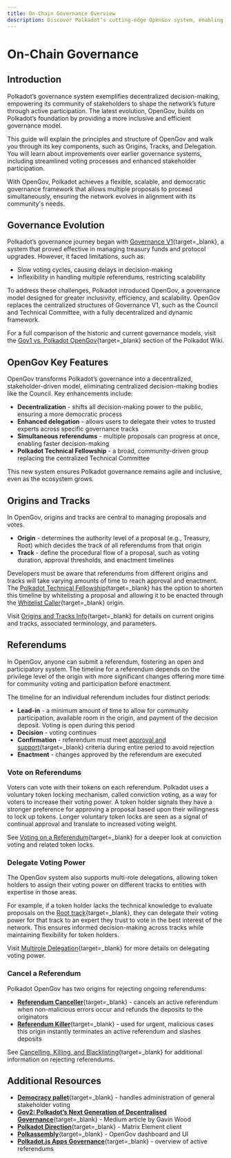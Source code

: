 ```yaml
---
title: On-Chain Governance Overview
description: Discover Polkadot’s cutting-edge OpenGov system, enabling transparent, decentralized decision-making through direct democracy and flexible governance tracks.
---
```


# On-Chain Governance 

## Introduction

Polkadot’s governance system exemplifies decentralized decision-making, empowering its community of stakeholders to shape the network’s future through active participation. The latest evolution, OpenGov, builds on Polkadot’s foundation by providing a more inclusive and efficient governance model.

This guide will explain the principles and structure of OpenGov and walk you through its key components, such as Origins, Tracks, and Delegation. You will learn about improvements over earlier governance systems, including streamlined voting processes and enhanced stakeholder participation.

With OpenGov, Polkadot achieves a flexible, scalable, and democratic governance framework that allows multiple proposals to proceed simultaneously, ensuring the network evolves in alignment with its community's needs.

## Governance Evolution

Polkadot’s governance journey began with [Governance V1](https://wiki.polkadot.network/docs/learn/learn-governance#governance-summary){target=\_blank}, a system that proved effective in managing treasury funds and protocol upgrades. However, it faced limitations, such as:

- Slow voting cycles, causing delays in decision-making
- Inflexibility in handling multiple referendums, restricting scalability

To address these challenges, Polkadot introduced OpenGov, a governance model designed for greater inclusivity, efficiency, and scalability. OpenGov replaces the centralized structures of Governance V1, such as the Council and Technical Committee, with a fully decentralized and dynamic framework.

For a full comparison of the historic and current governance models, visit the [Gov1 vs. Polkadot OpenGov](https://wiki.polkadot.network/docs/learn-polkadot-opengov#gov1-vs-polkadot-opengov){target=\_blank} section of the Polkadot Wiki.

## OpenGov Key Features

OpenGov transforms Polkadot’s governance into a decentralized, stakeholder-driven model, eliminating centralized decision-making bodies like the Council. Key enhancements include:

- **Decentralization** - shifts all decision-making power to the public, ensuring a more democratic process
- **Enhanced delegation** - allows users to delegate their votes to trusted experts across specific governance tracks
- **Simultaneous referendums** - multiple proposals can progress at once, enabling faster decision-making
- **Polkadot Technical Fellowship** - a broad, community-driven group replacing the centralized Technical Committee

This new system ensures Polkadot governance remains agile and inclusive, even as the ecosystem grows.

## Origins and Tracks

In OpenGov, origins and tracks are central to managing proposals and votes.

- **Origin** - determines the authority level of a proposal (e.g., Treasury, Root) which decides the track of all referendums from that origin
- **Track** - define the procedural flow of a proposal, such as voting duration, approval thresholds, and enactment timelines

Developers must be aware that referendums from different origins and tracks will take varying amounts of time to reach approval and enactment. The [Polkadot Technical Fellowship](https://wiki.polkadot.network/docs/learn-polkadot-technical-fellowship){target=\_blank} has the option to shorten this timeline by whitelisting a proposal and allowing it to be enacted through the [Whitelist Caller](https://wiki.polkadot.network/docs/learn-polkadot-opengov-origins#whitelisted-caller){target=\_blank} origin.

Visit [Origins and Tracks Info](https://wiki.polkadot.network/docs/learn-polkadot-opengov-origins#origins-and-tracks-info){target=\_blank} for details on current origins and tracks, associated terminology, and parameters.

## Referendums

In OpenGov, anyone can submit a referendum, fostering an open and participatory system. The timeline for a referendum depends on the privilege level of the origin with more significant changes offering more time for community voting and participation before enactment. 

The timeline for an individual referendum includes four distinct periods:

- **Lead-in** - a minimum amount of time to allow for community participation, available room in the origin, and payment of the decision deposit. Voting is open during this period
- **Decision** - voting continues
- **Confirmation** - referendum must meet [approval and support](https://wiki.polkadot.network/docs/learn-polkadot-opengov#approval-and-support){target=\_blank} criteria during entire period to avoid rejection
- **Enactment** - changes approved by the referendum are executed

### Vote on Referendums

Voters can vote with their tokens on each referendum. Polkadot uses a voluntary token locking mechanism, called conviction voting, as a way for voters to increase their voting power. A token holder signals they have a stronger preference for approving a proposal based upon their willingness to lock up tokens. Longer voluntary token locks are seen as a signal of continual approval and translate to increased voting weight.

See [Voting on a Referendum](https://wiki.polkadot.network/docs/learn-polkadot-opengov#voting-on-a-referendum){target=\_blank} for a deeper look at conviction voting and related token locks.

### Delegate Voting Power

The OpenGov system also supports multi-role delegations, allowing token holders to assign their voting power on different tracks to entities with expertise in those areas. 

For example, if a token holder lacks the technical knowledge to evaluate proposals on the [Root track](https://wiki.polkadot.network/docs/learn-polkadot-opengov-origins#root){target=\_blank}, they can delegate their voting power for that track to an expert they trust to vote in the best interest of the network. This ensures informed decision-making across tracks while maintaining flexibility for token holders.

Visit [Multirole Delegation](https://wiki.polkadot.network/docs/learn-polkadot-opengov#multirole-delegation){target=\_blank} for more details on delegating voting power.

### Cancel a Referendum

Polkadot OpenGov has two origins for rejecting ongoing referendums: 

- [**Referendum Canceller**](https://wiki.polkadot.network/docs/learn-polkadot-opengov-origins#referendum-canceller){target=\_blank} - cancels an active referendum when non-malicious errors occur and refunds the deposits to the originators
- [**Referendum Killer**](https://wiki.polkadot.network/docs/learn-polkadot-opengov-origins#referendum-killer){target=\_blank} - used for urgent, malicious cases this origin instantly terminates an active referendum and slashes deposits

See [Cancelling, Killing, and Blacklisting](https://wiki.polkadot.network/docs/learn-polkadot-opengov#cancelling-killing--blacklisting){target=\_blank} for additional information on rejecting referendums.

## Additional Resources

- [**Democracy pallet**](https://github.com/paritytech/polkadot-sdk/tree/master/substrate/frame/democracy/src){target=\_blank} - handles administration of general stakeholder voting
- [**Gov2: Polkadot’s Next Generation of Decentralised Governance**](https://medium.com/polkadot-network/gov2-polkadots-next-generation-of-decentralised-governance-4d9ef657d11b){target=\_blank} - Medium article by Gavin Wood
- [**Polkadot Direction**](https://matrix.to/#/#Polkadot-Direction:parity.io){target=\_blank} -  Matrix Element client
- [**Polkassembly**](https://polkadot.polkassembly.io/){target=\_blank} - OpenGov dashboard and UI
- [**Polkadot.js Apps Governance**](https://polkadot.js.org/apps/#/referenda){target=\_blank} - overview of active referendums